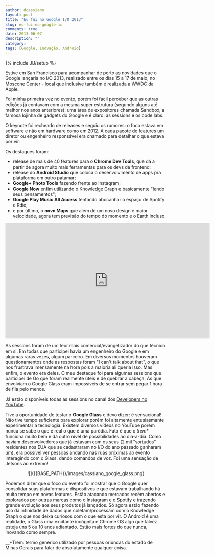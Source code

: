 ```yaml
---
author: dcassiano
layout: post
title: "Eu fui no Google I/O 2013"
slug: eu-fui-no-google-io
comments: true
date: 2013-06-07
description: ""
category: 
tags: [Google, Inovação, Android]
---
```

{% include JB/setup %}

Estive em San Francisco para acompanhar de perto as novidades que o Google lançaria no I/O 2013, realizado entre os dias 15 a 17 de maio, no Moscone Center - local que inclusive também é realizada a WWDC da Apple.

Foi minha primeira vez no evento, porém foi fácil perceber que as outras edições já contavam com a mesma super estrutura (segundo alguns até melhor nos anos anteriores): uma área de expositores chamada Sandbox, a famosa lojinha de gadgets do Google e é claro: as sessions e os code labs.

O keynote foi recheado de releases e seguiu os rumores: o foco estava em software e não em hardware como em 2012. A cada pacote de features um diretor ou engenheiro responsável era chamado  para detalhar o que estava por vir. 

Os destaques foram: 

* release de mais de 40 features para o __Chrome Dev Tools__, que dá a partir de agora muito mais ferramentas para os devs de frontend; 
* release do __Android Studio__ que coloca o desenvolvimento de apps pra plataforma em outro patamar; 
* __Google+ Photo Tools__ fazendo frente ao Instagram; 
* __Google Now__ enfim utilizando o Knowledge Graph e basicamente "lendo seus pensamentos"; 
* __Google Play Music All Access__ tentando abocanhar o espaço de Spotify e Rdio;
* e por último, o __novo Maps__ que além de um novo design e maior velocidade, agora tem previsão do tempo do momento e o Earth incluso.


<center>
<iframe width="640" height="360" src="https://www.youtube.com/embed/9pmPa_KxsAM?feature=player_embedded" frameborder="0">
    10
</iframe>
</center>


As sessions foram de um teor mais comercial/evangelizador do que técnico em si. Em todas que participei havia um engenheiro do Google e em algumas raras vezes, algum parceiro. Em diversos momentos houveram questionamentos onde as respostas foram "I can't talk about that", o que nos frustrava imensamente na hora pois a maioria ali queria isso. Mas enfim, o evento era deles. O meu destaque foi para algumas sessions que participei de Go que foram realmente úteis e de quebrar a cabeça. As que envolviam o Google Glass eram impossíveis de se entrar sem pegar 1 hora de fila pelo menos.

Já estão disponíveis todas as sessions no canal dos [Developers no YouTube](http://www.youtube.com/user/GoogleDevelopers).

Tive a oportunidade de testar o __Google Glass__ e devo dizer: é sensacional! Não tive tempo suficiente para explorar porém foi altamente entusiasmante experimentar a tecnologia. Existem diversos vídeos no YouTube porém nunca se sabe o que é real o que é uma paródia. Fato é que o _trem_* funciona muito bem e dá outro nível de possibilidades ao dia-a-dia. Como haviam desenvolvedores que já estavam com os seus (2 mil "sortudos" residentes nos EUA que se cadastraram no I/O do ano passado ganharam um), era possível ver pessoas andando nas ruas próximas ao evento interagindo com o Glass, dando comandos de voz. Foi uma sensação de Jetsons ao extremo!

<div style="text-align: center;" markdown="1">
    ![]({{BASE_PATH}}/images/cassiano_google_glass.png)
</div>

Podemos dizer que o foco do evento foi mostrar que o Google quer consolidar suas plataformas e dispositivos e que estavam trabalhando há muito tempo em novas features. Estão atacando mercados recém abertos e explorados por outras marcas como o Instagram e o Spotify e trazendo grande evolução aos seus produtos já lançados. Só agora estão fazendo uso da infinidade de dados que coletam/processam com o Knowledge Graph o que nos deixa curiosos com o que está por vir. O Android é uma realidade, o Glass uma excitante incógnita e Chrome OS algo que talvez esteja uns 5 ou 10 anos adiantado. Estão mais fortes do que nunca, inovando como sempre.

__*Trem: termo genérico utilizado por pessoas oriundas do estado de Minas Gerais para falar de absolutamente qualquer coisa.

